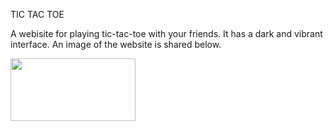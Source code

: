 TIC TAC TOE

  A webisite for playing tic-tac-toe with your friends. It has a dark and vibrant interface. An image of the website is shared below.

  <img src="(https://github.com/user-attachments/assets/17bd570b-afc2-4d45-85bb-9b1894d7ac88" width="200" height="100">
